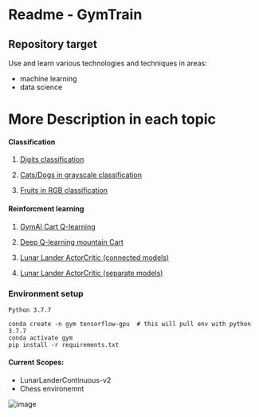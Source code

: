 # Readme - GymTrain


## Repository target
Use and learn various technologies and techniques in areas:
* machine learning 
* data science

# More Description in each topic
#### Classification 

1. [Digits classification](gym-train/sentdex/tensorflow-basics/num-classification-part1)

2. [Cats/Dogs in grayscale classification](gym-train/sentdex/tensorflow-basics/cat-dogs-part2)

3. [Fruits in RGB classification](gym-train/classification/fruits)

#### Reinforcment learning

1. [GymAI Cart Q-learning](gym-train/sentdex/q-learning)

4. [Deep Q-learning mountain Cart](gym-train/sentdex/deep-qlearning)

5. [Lunar Lander ActorCritic (connected models)](gym-train/lunarlander-phil-discrete)

6. [Lunar Lander ActorCritic (separate models)](gym-train/lunarlander-discrete)

### Environment setup
`Python 3.7.7`
```
conda create -n gym tensorflow-gpu  # this will pull env with python 3.7.7
conda activate gym
pip install -r requirements.txt
```


#### Current Scopes:
* LunarLanderContinuous-v2 
* Chess environemnt

![image](./gym-train/lunarlander-discrete/action_probabilty.gif)



